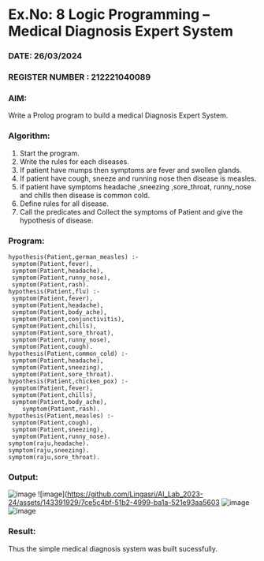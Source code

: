 # Ex.No: 8  Logic Programming –  Medical Diagnosis Expert System
### DATE:  26/03/2024                                                                         
### REGISTER NUMBER : 212221040089
### AIM: 
Write a Prolog program to build a medical Diagnosis Expert System.
###  Algorithm:
1. Start the program.
2. Write the rules for each diseases.
3. If patient have mumps then symptoms are fever and swollen glands.
4. If patient have cough, sneeze and running nose then disease is measles.
5. if patient have symptoms headache ,sneezing ,sore_throat, runny_nose and  chills then disease is common cold.
6. Define rules for all disease.
7. Call the predicates and Collect the symptoms of Patient and give the hypothesis of disease.
        

### Program:
```
hypothesis(Patient,german_measles) :- 
 symptom(Patient,fever), 
 symptom(Patient,headache), 
 symptom(Patient,runny_nose), 
 symptom(Patient,rash). 
hypothesis(Patient,flu) :- 
 symptom(Patient,fever), 
 symptom(Patient,headache), 
 symptom(Patient,body_ache), 
 symptom(Patient,conjunctivitis), 
 symptom(Patient,chills), 
 symptom(Patient,sore_throat), 
 symptom(Patient,runny_nose), 
 symptom(Patient,cough). 
hypothesis(Patient,common_cold) :- 
 symptom(Patient,headache), 
 symptom(Patient,sneezing), 
 symptom(Patient,sore_throat). 
hypothesis(Patient,chicken_pox) :- 
 symptom(Patient,fever), 
 symptom(Patient,chills), 
 symptom(Patient,body_ache), 
    symptom(Patient,rash). 
hypothesis(Patient,measles) :- 
 symptom(Patient,cough), 
 symptom(Patient,sneezing), 
 symptom(Patient,runny_nose). 
symptom(raju,headache). 
symptom(raju,sneezing). 
symptom(raju,sore_throat).
```










### Output:

![image](https://github.com/Lingasri/AI_Lab_2023-24/assets/143391929/78a40476-5b27-4269-9f45-7eea35dd9c5c)
![image](https://github.com/Lingasri/AI_Lab_2023-24/assets/143391929/7ce5c4bf-51b2-4999-ba1a-521e93aa5603
![image](https://github.com/Lingasri/AI_Lab_2023-24/assets/143391929/75884f12-6bfa-4039-b041-519c495e8715)
![image](https://github.com/Lingasri/AI_Lab_2023-24/assets/143391929/c1fb7768-96ec-4353-baae-22b993d1139d)




### Result:
Thus the simple medical diagnosis system was built sucessfully.
